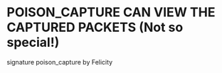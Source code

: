 # POISON_CAPTURE CAN VIEW THE CAPTURED PACKETS (Not so special!)




signature
poison_capture by Felicity


